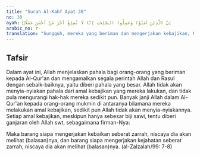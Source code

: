 ```yaml
---
title: "Surah Al-Kahf Ayat 30"
no: 30
ayah: اِنَّ الَّذِيْنَ اٰمَنُوْا وَعَمِلُوا الصّٰلِحٰتِ اِنَّا لَا نُضِيْعُ اَجْرَ مَنْ اَحْسَنَ عَمَلًاۚ  
arabic_no: ٣٠
translation: "Sungguh, mereka yang beriman dan mengerjakan kebajikan, Kami benar-benar tidak akan menyia-nyiakan pahala orang yang mengerjakan perbuatan yang baik itu."
---
```


## Tafsir

Dalam ayat ini, Allah menjelaskan pahala bagi orang-orang yang beriman kepada Al-Qur'an dan mengamalkan segala perintah Allah dan Rasul dengan sebaik-baiknya, yaitu diberi pahala yang besar. Allah tidak akan menyia-nyiakan pahala dari amal kebajikan yang mereka lakukan, dan tidak pula mengurangi hak-hak mereka sedikit pun. Banyak janji Allah dalam Al-Qur'an kepada orang-orang mukmin di antaranya bilamana mereka melakukan amal kebajikan, sedikit pun Allah tidak akan menyia-nyiakannya. Setiap amal kebajikan, meskipun hanya sebesar biji sawi, tentu diberi ganjaran oleh Allah swt, sebagaimana firman-Nya:

Maka barang siapa mengerjakan kebaikan seberat zarrah, niscaya dia akan melihat (balasan)nya, dan barang siapa mengerjakan kejahatan seberat zarrah, niscaya dia akan melihat (balasan)nya. (al-Zalzalah/99: 7-8)